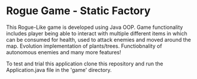 # Rogue Game - Static Factory

This Rogue-Like game is developed using Java OOP. Game functionality includes player being able to interact with multiple different items in which can be consumed for health, used to attack enemies and moved around the map. Evolution implementation of plants/trees. Functiobnality of autonomous enemies and many more features!

To test and trial this application clone this repository and run the Application.java file in the 'game' directory.
